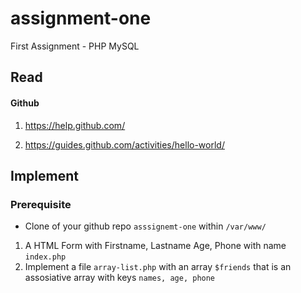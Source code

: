 assignment-one
==============

First Assignment - PHP MySQL

Read
---

#### Github

1. https://help.github.com/

2. https://guides.github.com/activities/hello-world/


Implement
---

### Prerequisite
- Clone of your github repo `asssignemt-one` within `/var/www/`

1. A HTML Form with Firstname, Lastname Age, Phone with name `index.php`
2. Implement a file `array-list.php` with an array `$friends` that is an assosiative array with keys `names, age, phone`

